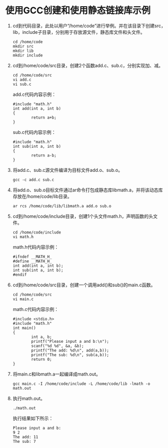 # 使用GCC创建和使用静态链接库示例<a name="ZH-CN_TOPIC_0229243709"></a>

1.  cd到代码目录，此处以用户“/home/code”进行举例。并在该目录下创建src，lib，include子目录，分别用于存放源文件，静态库文件和头文件。

    ```
    cd /home/code
    mkdir src
    mkdir lib
    mkdir include
    ```

2.  cd到/home/code/src目录，创建2个函数add.c、sub.c，分别实现加、减。

    ```
    cd /home/code/src
    vi add.c
    vi sub.c
    ```

    add.c代码内容示例：

    ```
    #include "math.h"
    int add(int a, int b)
    {
            return a+b;
    }
    ```

    sub.c代码内容示例：

    ```
    #include "math.h"
    int sub(int a, int b)
    {
            return a-b;
    }
    ```

3.  将add.c、sub.c源文件编译为目标文件add.o、sub.o。

    ```
    gcc -c add.c sub.c
    ```

4.  将add.o、sub.o目标文件通过ar命令打包成静态库libmath.a，并将该动态库存放在/home/code/lib目录。

    ```
    ar rcs /home/code/lib/libmath.a add.o sub.o
    ```

5.  cd到/home/code/include目录，创建1个头文件math.h，声明函数的头文件。

    ```
    cd /home/code/include
    vi math.h
    ```

    math.h代码内容示例：

    ```
    #ifndef __MATH_H_
    #define __MATH_H_
    int add(int a, int b);
    int sub(int a, int b);
    #endif
    ```

6.  cd到/home/code/src目录，创建一个调用add\(\)和sub\(\)的main.c函数。

    ```
    cd /home/code/src
    vi main.c
    ```

    math.c代码内容示例：

    ```
    #include <stdio.h>
    #include "math.h"
    int main()
    {
            int a, b;
            printf("Please input a and b:\n");
            scanf("%d %d", &a, &b);
            printf("The add: %d\n", add(a,b));
            printf("The sub: %d\n", sub(a,b));
            return 0;
    }
    ```

7.  将main.c和libmath.a一起编译成math.out。

    ```
    gcc main.c -I /home/code/include -L /home/code/lib -lmath -o math.out
    ```

8.  执行math.out。

    ```
    ./math.out
    ```

    执行结果如下所示：

    ```
    Please input a and b:
    9 2
    The add: 11
    The sub: 7
    ```


